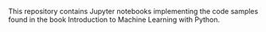 This repository contains Jupyter notebooks implementing the code samples found in the book Introduction to Machine Learning with Python.
